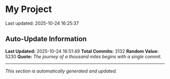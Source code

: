 # My Project


Last updated: 2025-10-24 16:25:37



































































































































































































































































































































































































































































































































































































































































































































































































































































































































































































































































































































































































































































































































































































































































































































































































































































































































































































































































































































































































































































































































































































































































































































































































































































































































































































































































































































































































































































































































































































































































































































































































































































































































































































































































































































































































































































## Auto-Update Information

**Last Updated:** 2025-10-24 16:51:49
**Total Commits:** 3132
**Random Value:** 5230
**Quote:** _The journey of a thousand miles begins with a single commit._

---
_This section is automatically generated and updated._